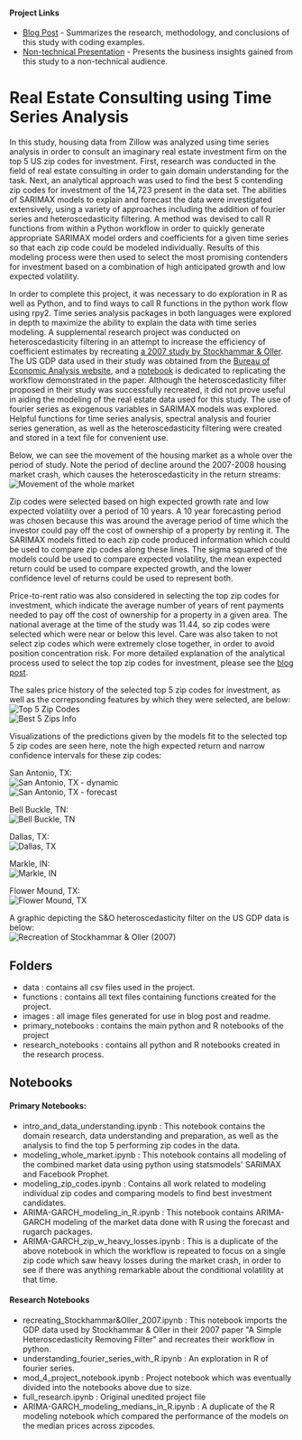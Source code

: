 #### Project Links
- [Blog Post](https://towardsdatascience.com/real-estate-consulting-data-project-44c904480290) - Summarizes the research, methodology, and conclusions of this study with coding examples.
- [Non-technical Presentation](https://youtu.be/pNaFXtrNKPU) - Presents the business insights gained from this study to a non-technical audience.

# Real Estate Consulting using Time Series Analysis

In this study, housing data from Zillow was analyzed using time series analysis in order to consult an imaginary real estate investment firm on the top 5 US zip codes for investment. First, research was conducted in the field of real estate consulting in order to gain domain understanding for the task. Next, an analytical approach was used to find the best 5 contending zip codes for investment of the 14,723 present in the data set. The abilities of SARIMAX models to explain and forecast the data were investigated extensively, using a variety of approaches including the addition of fourier series and heteroscedasticity filtering. A method was devised to call R functions from within a Python workflow in order to quickly generate appropriate SARIMAX model orders and coefficients for a given time series so that each zip code could be modeled individually. Results of this modeling process were then used to select the most promising contenders for investment based on a combination of high anticipated growth and low expected volatility.

In order to complete this project, it was necessary to do exploration in R as well as Python, and to find ways to call R functions in the python work flow using rpy2. Time series analysis packages in both languages were explored in depth to maximize the ability to explain the data with time series modeling. A supplemental research project was conducted on heteroscedasticity filtering in an attempt to increase the efficiency of coefficient estimates by recreating [a 2007 study by Stockhammar & Oller](https://www.researchgate.net/publication/232972313_A_Simple_Heteroscedasticity_Removing_Filter). The US GDP data used in their study was obtained from the [Bureau of Economic Analysis website](https://www.bea.gov/), and a [notebook](research_notebooks/recreating_Stockhammar&Oller_2007.ipynb) is dedicated to replicating the workflow demonstrated in the paper. Although the heteroscedasticity filter proposed in their study was successfully recreated, it did not prove useful in aiding the modeling of the real estate data used for this study. The use of fourier series as exogenous variables in SARIMAX models was explored. Helpful functions for time series analysis, spectral analysis and fourier series generation, as well as the heteroscedasticity filtering were created and stored in a text file for convenient use.

Below, we can see the movement of the housing market as a whole over the period of study. Note the period of decline around the 2007-2008 housing market crash, which causes the heteroscedasticity in the return streams:<br>
![Movement of the whole market](images/mean_prices_no_nans.png)

Zip codes were selected based on high expected growth rate and low expected volatility over a period of 10 years. A 10 year forecasting period was chosen because this was around the average period of time which the investor could pay off the cost of ownership of a property by renting it. The SARIMAX models fitted to each zip code produced information which could be used to compare zip codes along these lines. The sigma squared of the models could be used to compare expected volatility, the mean expected return could be used to compare expected growth, and the lower confidence level of returns could be used to represent both.

Price-to-rent ratio was also considered in selecting the top zip codes for investment, which indicate the average number of years of rent payments needed to pay off the cost of ownership for a property in a given area. The national average at the time of the study was 11.44, so zip codes were selected which were near or below this level. Care was also taken to not select zip codes which were extremely close together, in order to avoid position concentration risk. For more detailed explanation of the analytical process used to select the top zip codes for investment, please see the [blog post](https://towardsdatascience.com/real-estate-consulting-data-project-44c904480290).

The sales price history of the selected top 5 zip codes for investment, as well as the correpsonding features by which they were selected, are below:<br>
![Top 5 Zip Codes](images/top_5_zip_prices.png)<br>
![Best 5 Zips Info](images/best_5_zips.png)

Visualizations of the predictions given by the models fit to the selected top 5 zip codes are seen here, note the high expected return and narrow confidence intervals for these zip codes:<br>

San Antonio, TX:<br>
![San Antonio, TX - dynamic](images/san_antonio_dynamic.png)<br>
![San Antonio, TX - forecast](images/san_antonio_forecast.png)<br>

Bell Buckle, TN:<br>
![Bell Buckle, TN](images/bell_buckle_plots.png)<br>

Dallas, TX:<br>
![Dallas, TX](images/dallas_plots.png)<br>

Markle, IN:<br>
![Markle, IN](images/markle_plots.png)<br>

Flower Mound, TX:<br>
![Flower Mound, TX](images/flower_mound_plots.png)<br>


A graphic depicting the S&O heteroscedasticity filter on the US GDP data is below:<br>
![Recreation of Stockhammar & Oller (2007)](images/gdp_filtering.png)

## Folders
 - data : contains all csv files used in the project.
 - functions : contains all text files containing functions created for the project.
 - images : all image files generated for use in blog post and readme.
 - primary_notebooks : contains the main python and R notebooks of the project
 - research_notebooks : contains all python and R notebooks created in the research process.

## Notebooks
#### Primary Notebooks:
 - intro_and_data_understanding.ipynb : This notebook contains the domain research, data understanding and preparation, as well as the analysis to find the top 5 performing zip codes in the data.
 - modeling_whole_market.ipynb : This notebook contains all modeling of the combined market data using python using statsmodels' SARIMAX and Facebook Prophet.
 - modeling_zip_codes.ipynb : Contains all work related to modeling individual zip codes and comparing models to find best investment candidates.
 - ARIMA-GARCH_modeling_in_R.ipynb : This notebook contains ARIMA-GARCH modeling of the market data done with R using the forecast and rugarch packages.
 - ARIMA-GARCH_zip_w_heavy_losses.ipynb : This is a duplicate of the above notebook in which the workflow is repeated to focus on a single zip code which saw heavy losses during the market crash, in order to see if there was anything remarkable about the conditional volatility at that time.
#### Research Notebooks
 - recreating_Stockhammar&Oller_2007.ipynb : This notebook imports the GDP data used by Stockhammar & Oller in their 2007 paper "A Simple Heteroscedasticity Removing Filter" and recreates their workflow in python.
 - understanding_fourier_series_with_R.ipynb : An exploration in R of fourier series.
 - mod_4_project_notebook.ipynb : Project notebook which was eventually divided into the notebooks above due to size.
 - full_research.ipynb : Original unedited project file
 - ARIMA-GARCH_modeling_medians_in_R.ipynb : A duplicate of the R modeling notebook which compared the performance of the models on the median prices across zipcodes.